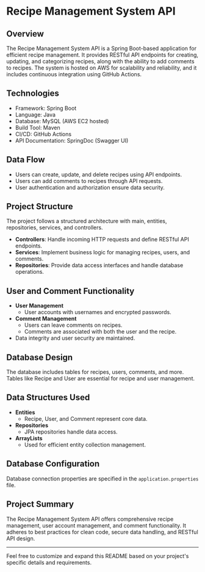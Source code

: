 # Recipe Management System API

## Overview

The Recipe Management System API is a Spring Boot-based application for efficient recipe management. It provides RESTful API endpoints for creating, updating, and categorizing recipes, along with the ability to add comments to recipes. The system is hosted on AWS for scalability and reliability, and it includes continuous integration using GitHub Actions.

## Technologies

- Framework: Spring Boot
- Language: Java
- Database: MySQL (AWS EC2 hosted)
- Build Tool: Maven
- CI/CD: GitHub Actions
- API Documentation: SpringDoc (Swagger UI)

## Data Flow

- Users can create, update, and delete recipes using API endpoints.
- Users can add comments to recipes through API requests.
- User authentication and authorization ensure data security.

## Project Structure

The project follows a structured architecture with main, entities, repositories, services, and controllers.

- **Controllers**: Handle incoming HTTP requests and define RESTful API endpoints.
- **Services**: Implement business logic for managing recipes, users, and comments.
- **Repositories**: Provide data access interfaces and handle database operations.

## User and Comment Functionality

- **User Management**
  - User accounts with usernames and encrypted passwords.
- **Comment Management**
  - Users can leave comments on recipes.
  - Comments are associated with both the user and the recipe.
- Data integrity and user security are maintained.

## Database Design

The database includes tables for recipes, users, comments, and more. Tables like Recipe and User are essential for recipe and user management.

## Data Structures Used

- **Entities**
  - Recipe, User, and Comment represent core data.
- **Repositories**
  - JPA repositories handle data access.
- **ArrayLists**
  - Used for efficient entity collection management.

## Database Configuration

Database connection properties are specified in the `application.properties` file.

## Project Summary

The Recipe Management System API offers comprehensive recipe management, user account management, and comment functionality. It adheres to best practices for clean code, secure data handling, and RESTful API design.

---

Feel free to customize and expand this README based on your project's specific details and requirements.
